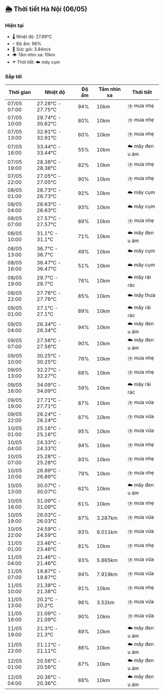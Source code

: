 ## 🌦️ Thời tiết Hà Nội (06/05)

### Hiện tại

- 🌡️ Nhiệt độ: 27.99℃
- 💦 Độ ẩm: 96%
- 💨 Sức gió: 3.84m/s
- 👁️ Tầm nhìn xa: 10km
- ☂️ Thời tiết: ☁️ mây cụm

### Sắp tới

| Thời gian | Nhiệt độ | Độ ẩm | Tầm nhìn xa | Thời tiết |
| --- | --- | --- | --- | --- |
| 07/05 07:00 | 27.28℃ - 27.75℃ | 94% | 10km | ⛈️ mưa nhẹ |
| 07/05 10:00 | 29.74℃ - 30.62℃ | 80% | 10km | ⛈️ mưa nhẹ |
| 07/05 13:00 | 32.91℃ - 32.91℃ | 60% | 10km | ⛈️ mưa nhẹ |
| 07/05 16:00 | 33.44℃ - 33.44℃ | 55% | 10km | ☁️ mây đen u ám |
| 07/05 19:00 | 28.38℃ - 28.38℃ | 82% | 10km | ⛈️ mưa nhẹ |
| 07/05 22:00 | 27.05℃ - 27.05℃ | 90% | 10km | ⛈️ mưa nhẹ |
| 08/05 01:00 | 26.73℃ - 26.73℃ | 92% | 10km | ☁️ mây cụm |
| 08/05 04:00 | 26.63℃ - 26.63℃ | 93% | 10km | ☁️ mây cụm |
| 08/05 07:00 | 27.57℃ - 27.57℃ | 89% | 10km | ⛈️ mưa nhẹ |
| 08/05 10:00 | 31.1℃ - 31.1℃ | 71% | 10km | ☁️ mây đen u ám |
| 08/05 13:00 | 36.7℃ - 36.7℃ | 49% | 10km | ☁️ mây cụm |
| 08/05 16:00 | 36.47℃ - 36.47℃ | 51% | 10km | ☁️ mây cụm |
| 08/05 19:00 | 29.7℃ - 29.7℃ | 76% | 10km | ☁️ mây rải rác |
| 08/05 22:00 | 27.76℃ - 27.76℃ | 85% | 10km | ☁️ mây thưa |
| 09/05 01:00 | 27.1℃ - 27.1℃ | 89% | 10km | ☁️ mây rải rác |
| 09/05 04:00 | 26.34℃ - 26.34℃ | 94% | 10km | ☁️ mây đen u ám |
| 09/05 07:00 | 27.56℃ - 27.56℃ | 90% | 10km | ☁️ mây đen u ám |
| 09/05 10:00 | 30.25℃ - 30.25℃ | 76% | 10km | ⛈️ mưa nhẹ |
| 09/05 13:00 | 32.27℃ - 32.27℃ | 68% | 10km | ⛈️ mưa nhẹ |
| 09/05 16:00 | 34.09℃ - 34.09℃ | 59% | 10km | ☁️ mây rải rác |
| 09/05 19:00 | 27.71℃ - 27.71℃ | 87% | 10km | ⛈️ mưa vừa |
| 09/05 22:00 | 26.24℃ - 26.24℃ | 87% | 10km | ⛈️ mưa vừa |
| 10/05 01:00 | 25.16℃ - 25.16℃ | 95% | 10km | ⛈️ mưa vừa |
| 10/05 04:00 | 24.33℃ - 24.33℃ | 94% | 10km | ⛈️ mưa nhẹ |
| 10/05 07:00 | 25.28℃ - 25.28℃ | 93% | 10km | ⛈️ mưa nhẹ |
| 10/05 10:00 | 26.89℃ - 26.89℃ | 79% | 10km | ⛈️ mưa nhẹ |
| 10/05 13:00 | 30.07℃ - 30.07℃ | 62% | 10km | ☁️ mây đen u ám |
| 10/05 16:00 | 31.09℃ - 31.09℃ | 61% | 10km | ⛈️ mưa nhẹ |
| 10/05 19:00 | 26.03℃ - 26.03℃ | 87% | 3.287km | ⛈️ mưa vừa |
| 10/05 22:00 | 24.59℃ - 24.59℃ | 93% | 9.011km | ⛈️ mưa vừa |
| 11/05 01:00 | 23.46℃ - 23.46℃ | 81% | 10km | ⛈️ mưa nhẹ |
| 11/05 04:00 | 21.46℃ - 21.46℃ | 93% | 5.865km | ⛈️ mưa vừa |
| 11/05 07:00 | 19.87℃ - 19.87℃ | 94% | 7.919km | ⛈️ mưa vừa |
| 11/05 10:00 | 21.38℃ - 21.38℃ | 91% | 10km | ⛈️ mưa nhẹ |
| 11/05 13:00 | 20.2℃ - 20.2℃ | 96% | 3.52km | ⛈️ mưa vừa |
| 11/05 16:00 | 21.09℃ - 21.09℃ | 90% | 10km | ⛈️ mưa vừa |
| 11/05 19:00 | 21.3℃ - 21.3℃ | 89% | 10km | ☁️ mây đen u ám |
| 11/05 22:00 | 21.11℃ - 21.11℃ | 86% | 10km | ☁️ mây đen u ám |
| 12/05 01:00 | 20.56℃ - 20.56℃ | 87% | 10km | ☁️ mây đen u ám |
| 12/05 04:00 | 20.36℃ - 20.36℃ | 88% | 10km | ☁️ mây đen u ám |
